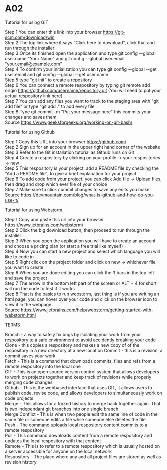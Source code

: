 # A02
Tutorial for using GIT

Step 1 You can enter this link into your browser https://git-scm.com/download/win  
Step 2 The top link where it says "Click here to download", click that and run through the installer  
Step 3 Once its finished open the application and type git config --global user.name "Your Name" and git config --global user.email "your.email@example.com"  
Step 4 To confirm your initialization you can type git config --global --get user.email and git config --global --get user.name  
Step 5 type "git init" to create a repository  
Step 6 You can connect a remote respository by typing git remote add origin https://github.com/username/repository.git (You will need to put your actual respository link here)  
Step 7 You can add any files you want to track to the staging area with "git add file" or type "git add ." to add every file  
Step 8 Type git commit -m "Put your message here" this commits your changes and saves them  
Source https://www.geeksforgeeks.org/working-on-git-bash/  

Tutorial for using Github

Step 1 Copy this URL into your browser https://github.com/  
Step 2 Sign up for an account in the upper right hand corner of the website  
Step 3 Refer to the Git installation tutorial as Github runs on Git  
Step 4 Create a respository by clicking on your profile -> your respositories -> new  
Step 5 This respository is your project, add a README file by checking the "Add a README file", to give a brief explanation for your project  
Step 6 To add code from your project, you can click Add file -> Upload files, then drag and drop which ever file of your choice  
Step 7 Make sure to click commit changes to save any edits you make  
Source https://devmountain.com/blog/what-is-github-and-how-do-you-use-it/

Tutorial for using Webstorm  

Step 1 Copy and paste this url into your browser https://www.jetbrains.com/webstorm/  
Step 2 Click the big download button, then proceed to run through the installer  
Step 3 When you open the application you will have to create an account and choose a pricing plan (or start a free trial like myself)  
Step 4 Now you can start a new project and select which language you will like to code in  
Step 5 Right click on the project folder and click on new -> whichever file you want to create  
Step 6 When you are done editing you can click the 3 bars in the top left and save the project  
Step 7 The arrow in the bottom left part of the screen or ALT + 4 for short will run the code to test if it works  
Step 8 That is the basics to run webstorm, last thing is if you are writing an html page, you can hover over your code and click on the browser icon to view it in the webpage  
Source https://www.jetbrains.com/help/webstorm/getting-started-with-webstorm.html  

TERMS

Branch - a way to safely fix bugs by isolating your work from your respository to a safe environment to avoid accidently breaking your code  
Clone - this copies a respository and makes a new copy of of the respository in a new directory at a new location 
Commit - this is a revision, a commit saves your work  
Fetch - This is a command that downloads commits, files and refs from a remote respository into the local one  
GIT - This is an open source version control system that allows developers to work on projects together and keep track of revisions while properly merging code changes  
Github - This is the webbased interface that uses GIT, it allows users to publish code, revise code, and allows developers to simultaneously work on code projects  
Merge - This allows for a forked history to merge back together again. That is two independant git branches into one single branch  
Merge Conflict - This is when two people edit the same line of code in the same file or someone edits a file while someone else deletes the file  
Push - The command uploads local respository content commits to a remote respository  
Pull - This command downloads content from a remote respository and updates the local respository with that content  
Remote - This is to refer to a remote respository which is usually hosted on a server accessible for anyone on the local network  
Respository - The place where any and all project files are stored as well as revision history  




